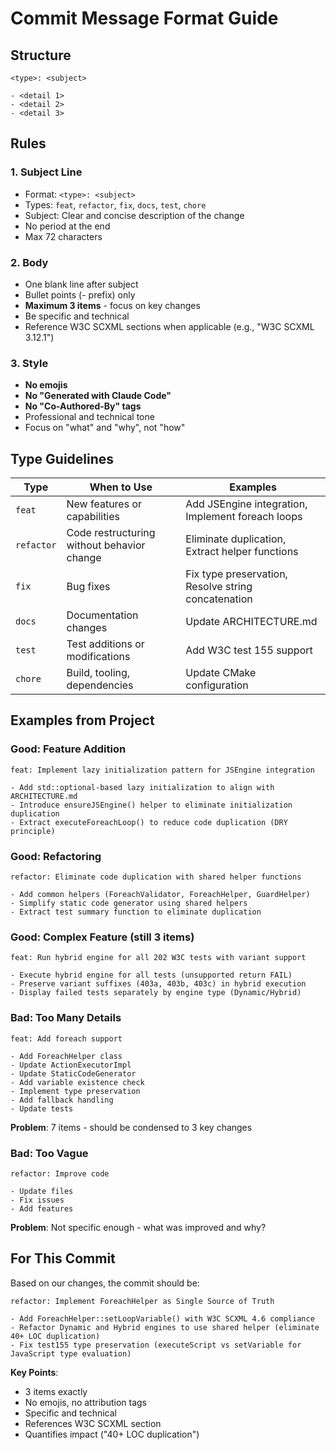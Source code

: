 # Commit Message Format Guide

## Structure

```
<type>: <subject>

- <detail 1>
- <detail 2>
- <detail 3>
```

## Rules

### 1. Subject Line
- Format: `<type>: <subject>`
- Types: `feat`, `refactor`, `fix`, `docs`, `test`, `chore`
- Subject: Clear and concise description of the change
- No period at the end
- Max 72 characters

### 2. Body
- One blank line after subject
- Bullet points (- prefix) only
- **Maximum 3 items** - focus on key changes
- Be specific and technical
- Reference W3C SCXML sections when applicable (e.g., "W3C SCXML 3.12.1")

### 3. Style
- **No emojis**
- **No "Generated with Claude Code"**
- **No "Co-Authored-By" tags**
- Professional and technical tone
- Focus on "what" and "why", not "how"

## Type Guidelines

| Type | When to Use | Examples |
|------|-------------|----------|
| `feat` | New features or capabilities | Add JSEngine integration, Implement foreach loops |
| `refactor` | Code restructuring without behavior change | Eliminate duplication, Extract helper functions |
| `fix` | Bug fixes | Fix type preservation, Resolve string concatenation |
| `docs` | Documentation changes | Update ARCHITECTURE.md |
| `test` | Test additions or modifications | Add W3C test 155 support |
| `chore` | Build, tooling, dependencies | Update CMake configuration |

## Examples from Project

### Good: Feature Addition
```
feat: Implement lazy initialization pattern for JSEngine integration

- Add std::optional-based lazy initialization to align with ARCHITECTURE.md
- Introduce ensureJSEngine() helper to eliminate initialization duplication
- Extract executeForeachLoop() to reduce code duplication (DRY principle)
```

### Good: Refactoring
```
refactor: Eliminate code duplication with shared helper functions

- Add common helpers (ForeachValidator, ForeachHelper, GuardHelper)
- Simplify static code generator using shared helpers
- Extract test summary function to eliminate duplication
```

### Good: Complex Feature (still 3 items)
```
feat: Run hybrid engine for all 202 W3C tests with variant support

- Execute hybrid engine for all tests (unsupported return FAIL)
- Preserve variant suffixes (403a, 403b, 403c) in hybrid execution
- Display failed tests separately by engine type (Dynamic/Hybrid)
```

### Bad: Too Many Details
```
feat: Add foreach support

- Add ForeachHelper class
- Update ActionExecutorImpl
- Update StaticCodeGenerator
- Add variable existence check
- Implement type preservation
- Add fallback handling
- Update tests
```
**Problem**: 7 items - should be condensed to 3 key changes

### Bad: Too Vague
```
refactor: Improve code

- Update files
- Fix issues
- Add features
```
**Problem**: Not specific enough - what was improved and why?

## For This Commit

Based on our changes, the commit should be:

```
refactor: Implement ForeachHelper as Single Source of Truth

- Add ForeachHelper::setLoopVariable() with W3C SCXML 4.6 compliance
- Refactor Dynamic and Hybrid engines to use shared helper (eliminate 40+ LOC duplication)
- Fix test155 type preservation (executeScript vs setVariable for JavaScript type evaluation)
```

**Key Points**:
- 3 items exactly
- No emojis, no attribution tags
- Specific and technical
- References W3C SCXML section
- Quantifies impact ("40+ LOC duplication")
